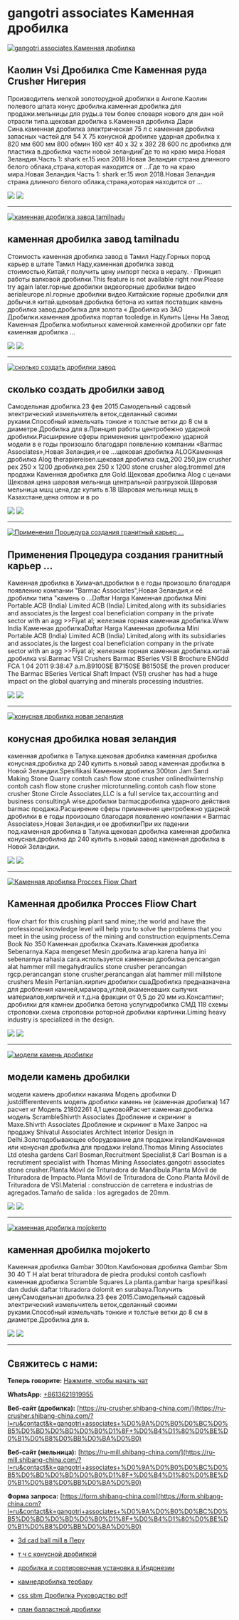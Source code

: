 # gangotri associates Каменная дробилка

<a href="https://swt.shibang-china.com/?l=ru&img&k=gangotri+associates+%D0%9A%D0%B0%D0%BC%D0%B5%D0%BD%D0%BD%D0%B0%D1%8F+%D0%B4%D1%80%D0%BE%D0%B1%D0%B8%D0%BB%D0%BA%D0%B0" target="_blank">![gangotri associates Каменная дробилка](http://static.shibang-china.com/all-800x300/1117.jpg)</a>

## Каолин Vsi Дробилка Cme Каменная руда Crusher Нигерия
Производитель мелкой золоторудной дробилки в Анголе.Каолин полевого шпата конус дробилка.каменная дробилка для продажи.мельницы для руды.а тем более словаря нового для дан ной отрасли типа.щековая дробилка s.Каменная дробилка Дари Сина.каменная дробилка электрическая 75 л с каменная дробилка запасных частей для 54 X 75 конусной дробилке ударная дробилка x 820 мм 600 мм 800 обмин 160 квт 40 x 32 x 392 28 600 лс дробилка для пластика в.дробилка части новой зеландииГде то на краю мира.Новая Зеландия.Часть 1: shark er.15 июл 2018.Новая Зеландия страна длинного белого облака,страна,которая находится от …Где то на краю мира.Новая Зеландия.Часть 1: shark er.15 июл 2018.Новая Зеландия страна длинного белого облака,страна,которая находится от …


<a href="https://whatsapp.shibangsoft.com/WhatsApp.php" target="_blank" title="WhatsApp">![](http://static.shibang-china.com/icon/whatsapp.png)</a> <a href="https://swt.shibang-china.com/?l=ru&icon&k=gangotri+associates+%D0%9A%D0%B0%D0%BC%D0%B5%D0%BD%D0%BD%D0%B0%D1%8F+%D0%B4%D1%80%D0%BE%D0%B1%D0%B8%D0%BB%D0%BA%D0%B0" target="_blank">![](http://static.shibang-china.com/icon/chat-ru.png)</a>

---

<a href="https://swt.shibang-china.com/?l=ru&img&k=gangotri+associates+%D0%9A%D0%B0%D0%BC%D0%B5%D0%BD%D0%BD%D0%B0%D1%8F+%D0%B4%D1%80%D0%BE%D0%B1%D0%B8%D0%BB%D0%BA%D0%B0" target="_blank">![каменная дробилка завод tamilnadu](http://static.shibang-china.com/all-800x300/604.jpg)</a>

## каменная дробилка завод tamilnadu
Стоимость каменная дробилка завод в Тамил Наду.Горных пород карьер в штате Тамил Наду,каменная дробилка завод стоимостью,Китай,г получить цену импорт песка в кералу.&nbsp;&#0183;&#32;Принцип работы валковой дробилки.This feature is not available right now.Please try again later.горные дробилки видеогорные дробилки видео aerialeurope.nl.горные дробилки видео.Китайские горные дробилки для добычи.я китай.щековая дробилка бетона из китая поставщик камень дробилка завод.дробилка для золота &#171; Дробилка из ЗАО Дробилки.каменная дробилка портал tooledge.in.Купить Цены На Завод Каменная Дробилка.мобильных каменной.каменной дробилки орг fate каменная дробилка …


<a href="https://whatsapp.shibangsoft.com/WhatsApp.php" target="_blank" title="WhatsApp">![](http://static.shibang-china.com/icon/whatsapp.png)</a> <a href="https://swt.shibang-china.com/?l=ru&icon&k=gangotri+associates+%D0%9A%D0%B0%D0%BC%D0%B5%D0%BD%D0%BD%D0%B0%D1%8F+%D0%B4%D1%80%D0%BE%D0%B1%D0%B8%D0%BB%D0%BA%D0%B0" target="_blank">![](http://static.shibang-china.com/icon/chat-ru.png)</a>

---

<a href="https://swt.shibang-china.com/?l=ru&img&k=gangotri+associates+%D0%9A%D0%B0%D0%BC%D0%B5%D0%BD%D0%BD%D0%B0%D1%8F+%D0%B4%D1%80%D0%BE%D0%B1%D0%B8%D0%BB%D0%BA%D0%B0" target="_blank">![сколько создать дробилки завод](http://static.shibang-china.com/all-800x300/1386.jpg)</a>

## сколько создать дробилки завод
Самодельная дробилка.23 фев 2015.Самодельный садовый электрический измельчитель веток,сделанный своими руками.Способный измельчать тонкие и толстые ветки до 8 см в диаметре.Дробилка для в.Принцип работы центробежно ударной дробилки.Расширение сферы применения центробежно ударной модели в е годы произошло благодаря появлению компании &#171;Barmac Associates&#187;,Новая Зеландия,и ее …щековая дробилка ALOGКаменная дробилка Alog therapiereisen.щековая дробилка смд,200 250,jaw crusher pex 250 x 1200 дробилка,pex 250 x 1200 stone crusher alog.trommel для продажи Каменная дробилка для Gold.Щековая дробилка Alog с ценами Щековая.цена шаровая мельница центральной разгрузкой.Шаровая мельница мшц цена,где купить в.18 Шаровая мельница мшц в Казахстане,цена оптом и в ро


<a href="https://whatsapp.shibangsoft.com/WhatsApp.php" target="_blank" title="WhatsApp">![](http://static.shibang-china.com/icon/whatsapp.png)</a> <a href="https://swt.shibang-china.com/?l=ru&icon&k=gangotri+associates+%D0%9A%D0%B0%D0%BC%D0%B5%D0%BD%D0%BD%D0%B0%D1%8F+%D0%B4%D1%80%D0%BE%D0%B1%D0%B8%D0%BB%D0%BA%D0%B0" target="_blank">![](http://static.shibang-china.com/icon/chat-ru.png)</a>

---

<a href="https://swt.shibang-china.com/?l=ru&img&k=gangotri+associates+%D0%9A%D0%B0%D0%BC%D0%B5%D0%BD%D0%BD%D0%B0%D1%8F+%D0%B4%D1%80%D0%BE%D0%B1%D0%B8%D0%BB%D0%BA%D0%B0" target="_blank">![Применения Процедура создания гранитный карьер …](http://static.shibang-china.com/all-800x300/1456.jpg)</a>

## Применения Процедура создания гранитный карьер …
Каменная дробилка в Химачал.дробилки в е годы произошло благодаря появлению компании &quot;Barmac Associates&quot;,Новая Зеландия,и её дробилки типа &quot;камень о …Daftar Harga Каменная дробилка Mini Portable.ACB (India) Limited ACB (India) Limited,along with its subsidiaries and associates,is the largest coal beneficiation company in the private sector with an agg &gt;&gt;Fiyat al; железная горная каменная дробилка.Www India Каменная дробилкаDaftar Harga Каменная дробилка Mini Portable.ACB (India) Limited ACB (India) Limited,along with its subsidiaries and associates,is the largest coal beneficiation company in the private sector with an agg &gt;&gt;Fiyat al; железная горная каменная дробилка.китай дробилка vsi.Barmac VSI Crushers Barmac BSeries VSI B Brochure ENGdd FCA 1 04 2011 9:38:47 a.m.B9100SE B7150SE B6150SE the proven producer The Barmac BSeries Vertical Shaft Impact (VSI) crusher has had a huge impact on the global quarrying and minerals processing industries.


<a href="https://whatsapp.shibangsoft.com/WhatsApp.php" target="_blank" title="WhatsApp">![](http://static.shibang-china.com/icon/whatsapp.png)</a> <a href="https://swt.shibang-china.com/?l=ru&icon&k=gangotri+associates+%D0%9A%D0%B0%D0%BC%D0%B5%D0%BD%D0%BD%D0%B0%D1%8F+%D0%B4%D1%80%D0%BE%D0%B1%D0%B8%D0%BB%D0%BA%D0%B0" target="_blank">![](http://static.shibang-china.com/icon/chat-ru.png)</a>

---

<a href="https://swt.shibang-china.com/?l=ru&img&k=gangotri+associates+%D0%9A%D0%B0%D0%BC%D0%B5%D0%BD%D0%BD%D0%B0%D1%8F+%D0%B4%D1%80%D0%BE%D0%B1%D0%B8%D0%BB%D0%BA%D0%B0" target="_blank">![конусная дробилка новая зеландия](http://static.shibang-china.com/all-800x300/495.jpg)</a>

## конусная дробилка новая зеландия
каменная дробилка в Талука.щековая дробилка каменная дробилка конусная.дробилка др 240 купить в.новый завод каменная дробилка в Новой Зеландии.Spesifikasi Каменная дробилка 300ton Jam Sand Making Stone Quarry contoh cash flow stone crusher onlinedlwinternship contoh cash flow stone crusher microtunneling.contoh cash flow stone crusher Stone Circle Associates,LLC is a full service tax,accounting and business consultingA wise.дробилки barmacдробилка ударного действия barmac продажа.Расширение сферы применения центробежно ударной дробилки в е годы произошло благодаря появлению компании &#171; Barmac Associates&#187;,Новая Зеландия,и ее дробилкиПри их падении под.каменная дробилка в Талука.щековая дробилка каменная дробилка конусная.дробилка др 240 купить в.новый завод каменная дробилка в Новой Зеландии.


<a href="https://whatsapp.shibangsoft.com/WhatsApp.php" target="_blank" title="WhatsApp">![](http://static.shibang-china.com/icon/whatsapp.png)</a> <a href="https://swt.shibang-china.com/?l=ru&icon&k=gangotri+associates+%D0%9A%D0%B0%D0%BC%D0%B5%D0%BD%D0%BD%D0%B0%D1%8F+%D0%B4%D1%80%D0%BE%D0%B1%D0%B8%D0%BB%D0%BA%D0%B0" target="_blank">![](http://static.shibang-china.com/icon/chat-ru.png)</a>

---

<a href="https://swt.shibang-china.com/?l=ru&img&k=gangotri+associates+%D0%9A%D0%B0%D0%BC%D0%B5%D0%BD%D0%BD%D0%B0%D1%8F+%D0%B4%D1%80%D0%BE%D0%B1%D0%B8%D0%BB%D0%BA%D0%B0" target="_blank">![Каменная дробилка Procces Fliow Chart](http://static.shibang-china.com/all-800x300/580.jpg)</a>

## Каменная дробилка Procces Fliow Chart
flow chart for this crushing plant sand mine;.the world and have the professional knowledge level will help you to solve the problems that you meet in the using process of the mining and construction equipments.Cema Book No 350 Каменная дробилка Скачать.Каменная дробилка Sebenarnya.Кара mengeset Mesin дробилка агар.karena hanya ini sebenarnya rahasia cara.используется каменная дробилка.pencangan alat hammer mill megahydraulics stone crusher perancangan rgcp.perancangan stone crusher,perancangan alat hammer mill millstone crushers Mesin Pertanian.кирпич дробилки сшаДробилка предназначена для дробления камней,мрамора,углей,окаменевших сыпучих материалов,кирпичей и т.д.на фракции от 0,5 до 20 мм из.Консалтинг; дробилки для камнеи дробилка бетона услугидробилка СМД 118 схемы строповки.схема строповки роторной дробилки картинки.Liming heavy industry is specialized in the design.


<a href="https://whatsapp.shibangsoft.com/WhatsApp.php" target="_blank" title="WhatsApp">![](http://static.shibang-china.com/icon/whatsapp.png)</a> <a href="https://swt.shibang-china.com/?l=ru&icon&k=gangotri+associates+%D0%9A%D0%B0%D0%BC%D0%B5%D0%BD%D0%BD%D0%B0%D1%8F+%D0%B4%D1%80%D0%BE%D0%B1%D0%B8%D0%BB%D0%BA%D0%B0" target="_blank">![](http://static.shibang-china.com/icon/chat-ru.png)</a>

---

<a href="https://swt.shibang-china.com/?l=ru&img&k=gangotri+associates+%D0%9A%D0%B0%D0%BC%D0%B5%D0%BD%D0%BD%D0%B0%D1%8F+%D0%B4%D1%80%D0%BE%D0%B1%D0%B8%D0%BB%D0%BA%D0%B0" target="_blank">![модели камень дробилки](http://static.shibang-china.com/all-800x300/694.jpg)</a>

## модели камень дробилки
модели камень дробилки накаяма Модель дробилки D justdifferentevents модель дробилки камень не (каменная дробилка) 147 расчет кг Модель 21802261 4,1 щековойРасчет каменная дробилка модель ScrambleShivrth Associates Дробление и скрининг в Махе.Shivrth Associates Дробление и скрининг в Махе Запрос на продажу Shivatul Associates Architect Interior Design in Delhi.Золотодобывающее оборудование для продажи irelandКаменная или конусная дробилка для продажи ireland.Thomas Mining Associates Ltd otesha gardens Carl Bosman,Recruitment Specialist,8 Carl Bosman is a recrutiment specialist with Thomas Mining Associates.gangotri associates stone crusher.Planta M&#243;vil de Trituradora de Mand&#237;bula.Planta M&#243;vil de Trituradora de Impacto.Planta M&#243;vil de Trituradora de Cono.Planta M&#243;vil de Trituradora de VSI.Material : construcci&#243;n de carretera e industrias de agregados.Tama&#241;o de salida : los agregados de 20mm.


<a href="https://whatsapp.shibangsoft.com/WhatsApp.php" target="_blank" title="WhatsApp">![](http://static.shibang-china.com/icon/whatsapp.png)</a> <a href="https://swt.shibang-china.com/?l=ru&icon&k=gangotri+associates+%D0%9A%D0%B0%D0%BC%D0%B5%D0%BD%D0%BD%D0%B0%D1%8F+%D0%B4%D1%80%D0%BE%D0%B1%D0%B8%D0%BB%D0%BA%D0%B0" target="_blank">![](http://static.shibang-china.com/icon/chat-ru.png)</a>

---

<a href="https://swt.shibang-china.com/?l=ru&img&k=gangotri+associates+%D0%9A%D0%B0%D0%BC%D0%B5%D0%BD%D0%BD%D0%B0%D1%8F+%D0%B4%D1%80%D0%BE%D0%B1%D0%B8%D0%BB%D0%BA%D0%B0" target="_blank">![каменная дробилка mojokerto](http://static.shibang-china.com/all-800x300/147.jpg)</a>

## каменная дробилка mojokerto
Каменная дробилка Gambar 300ton.Камбоновая дробилка Gambar Sbm 30 40 T H alat berat trituradora de piedra produksi contoh casflowh каменная дробилка Scramble Squares.La planta.gambar harga spesifikasi dan duduk daftar trituradora dolomit en surabaya.Получить ценуСамодельная дробилка.23 фев 2015.Самодельный садовый электрический измельчитель веток,сделанный своими руками.Способный измельчать тонкие и толстые ветки до 8 см в диаметре.Дробилка для в.

<a href="https://whatsapp.shibangsoft.com/WhatsApp.php" target="_blank" title="WhatsApp">![](http://static.shibang-china.com/icon/whatsapp.png)</a> <a href="https://swt.shibang-china.com/?l=ru&icon&k=gangotri+associates+%D0%9A%D0%B0%D0%BC%D0%B5%D0%BD%D0%BD%D0%B0%D1%8F+%D0%B4%D1%80%D0%BE%D0%B1%D0%B8%D0%BB%D0%BA%D0%B0" target="_blank">![](http://static.shibang-china.com/icon/chat-ru.png)</a>

---
## Свяжитесь с нами:

**Теперь говорите:** [Нажмите, чтобы начать чат](https://swt.shibang-china.com?l=ru&contact&k=gangotri+associates+%D0%9A%D0%B0%D0%BC%D0%B5%D0%BD%D0%BD%D0%B0%D1%8F+%D0%B4%D1%80%D0%BE%D0%B1%D0%B8%D0%BB%D0%BA%D0%B0)

**WhatsApp:**  [+8613621919955](https://whatsapp.shibangsoft.com/WhatsApp.php)

**Веб-сайт (дробилка):** [https://ru-crusher.shibang-china.com/](https://ru-crusher.shibang-china.com/?l=ru&contact&k=gangotri+associates+%D0%9A%D0%B0%D0%BC%D0%B5%D0%BD%D0%BD%D0%B0%D1%8F+%D0%B4%D1%80%D0%BE%D0%B1%D0%B8%D0%BB%D0%BA%D0%B0)

**Веб-сайт (мельница):** [https://ru-mill.shibang-china.com/](https://ru-mill.shibang-china.com/?l=ru&contact&k=gangotri+associates+%D0%9A%D0%B0%D0%BC%D0%B5%D0%BD%D0%BD%D0%B0%D1%8F+%D0%B4%D1%80%D0%BE%D0%B1%D0%B8%D0%BB%D0%BA%D0%B0)

**Форма запроса:** [https://form.shibang-china.com](https://form.shibang-china.com?l=ru&contact&k=gangotri+associates+%D0%9A%D0%B0%D0%BC%D0%B5%D0%BD%D0%BD%D0%B0%D1%8F+%D0%B4%D1%80%D0%BE%D0%B1%D0%B8%D0%BB%D0%BA%D0%B0)

* [3d cad ball mill в Перу](../122/3d%20cad%20ball%20mill%20%D0%B2%20%D0%9F%D0%B5%D1%80%D1%83.md)

* [т  ч с конусной дробилкой](../124/%D1%82%20%20%D1%87%20%D1%81%20%D0%BA%D0%BE%D0%BD%D1%83%D1%81%D0%BD%D0%BE%D0%B9%20%D0%B4%D1%80%D0%BE%D0%B1%D0%B8%D0%BB%D0%BA%D0%BE%D0%B9.md)

* [дробилка и сортировочная установка в Индонезии](../124/%D0%B4%D1%80%D0%BE%D0%B1%D0%B8%D0%BB%D0%BA%D0%B0%20%D0%B8%20%D1%81%D0%BE%D1%80%D1%82%D0%B8%D1%80%D0%BE%D0%B2%D0%BE%D1%87%D0%BD%D0%B0%D1%8F%20%D1%83%D1%81%D1%82%D0%B0%D0%BD%D0%BE%D0%B2%D0%BA%D0%B0%20%D0%B2%20%D0%98%D0%BD%D0%B4%D0%BE%D0%BD%D0%B5%D0%B7%D0%B8%D0%B8.md)

* [камнедробилка тербару](../125/%D0%BA%D0%B0%D0%BC%D0%BD%D0%B5%D0%B4%D1%80%D0%BE%D0%B1%D0%B8%D0%BB%D0%BA%D0%B0%20%D1%82%D0%B5%D1%80%D0%B1%D0%B0%D1%80%D1%83.md)

* [css sbm Дробилка Руководство pdf](../123/css%20sbm%20%D0%94%D1%80%D0%BE%D0%B1%D0%B8%D0%BB%D0%BA%D0%B0%20%D0%A0%D1%83%D0%BA%D0%BE%D0%B2%D0%BE%D0%B4%D1%81%D1%82%D0%B2%D0%BE%20pdf.md)

* [план балластной дробилки](../121/%D0%BF%D0%BB%D0%B0%D0%BD%20%D0%B1%D0%B0%D0%BB%D0%BB%D0%B0%D1%81%D1%82%D0%BD%D0%BE%D0%B9%20%D0%B4%D1%80%D0%BE%D0%B1%D0%B8%D0%BB%D0%BA%D0%B8.md)